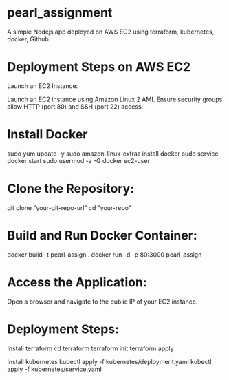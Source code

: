 # pearl_assignment
A simple Nodejs app deployed on AWS EC2 using terraform, kubernetes, docker, Github

# Deployment Steps on AWS EC2
Launch an EC2 Instance:

Launch an EC2 instance using Amazon Linux 2 AMI.
Ensure security groups allow HTTP (port 80) and SSH (port 22) access.

# Install Docker
sudo yum update -y
sudo amazon-linux-extras install docker
sudo service docker start
sudo usermod -a -G docker ec2-user

# Clone the Repository:
git clone "your-git-repo-url"
cd "your-repo"

# Build and Run Docker Container:
docker build -t pearl_assign .
docker run -d -p 80:3000 pearl_assign

# Access the Application:
Open a browser and navigate to the public IP of your EC2 instance.

# Deployment Steps:
Install terraform
cd terraform
terraform init
terraform apply

Install kubernetes
kubectl apply -f kubernetes/deployment.yaml
kubectl apply -f kubernetes/service.yaml
